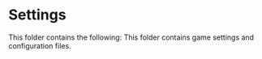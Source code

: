 # Settings

This folder contains the following:
This folder contains game settings and configuration files.
